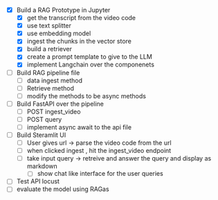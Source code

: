 - [x] Build a RAG Prototype in Jupyter 
  - [x] get the transcript from the video code
  - [x] use text splitter 
  - [x] use embedding model 
  - [x] ingest the chunks in the vector store
  - [x] build a retriever
  - [x] create a prompt template to give to the LLM
  - [x] implement Langchain over the componenets
- [ ] Build RAG pipeline file
  - [ ] data ingest method
  - [ ] Retrieve method
  - [ ] modify the methods to be async methods
- [ ] Build FastAPI over the pipeline
  - [ ] POST ingest_video
  - [ ] POST query
  - [ ] implement async await to the api file
- [ ] Build Steramlit UI
  - [ ] User gives url -> parse the video code from the url
  - [ ] when clicked ingest , hit the ingest_video endpoint
  - [ ] take input query -> retreive and answer the query and display as markdown
    - [ ] show chat like interface for the user queries
- [ ] Test API locust
- [ ] evaluate the model using RAGas